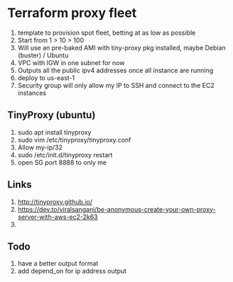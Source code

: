 # Terraform proxy fleet

1. template to provision spot fleet, betting at as low as possible
2. Start from 1 > 10 > 100
3. Will use an pre-baked AMI with tiny-proxy pkg installed, maybe Debian (buster) / Ubuntu
4. VPC with IGW in one subnet for now
5. Outputs all the public ipv4 addresses once all instance are running
6. deploy to us-east-1
7. Security group will only allow my IP to SSH and connect to the EC2 instances

## TinyProxy (ubuntu)
1. sudo apt install tinyproxy
2. sudo vim /etc/tinyproxy/tinyproxy.conf
3. Allow my-ip/32
4. sudo /etc/init.d/tinyproxy restart
5. open SG port 8888 to only me

## Links
1. http://tinyproxy.github.io/
2. https://dev.to/viralsangani/be-anonymous-create-your-own-proxy-server-with-aws-ec2-2k63
3. 

## Todo
1. have a better output format
2. add depend_on for ip address output
